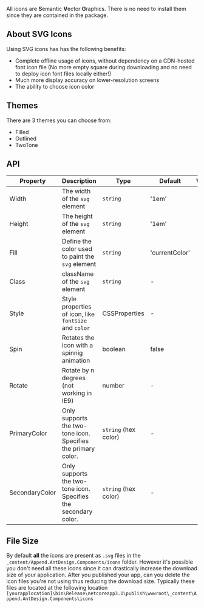 ﻿All icons are **S**emantic **V**ector **G**raphics. There is no need to install them since they are contained in the package.

## About SVG Icons
Using SVG icons has has the following benefits:

- Complete offline usage of icons, without dependency on a CDN-hosted font icon file (No more empty square during downloading and no need to deploy icon font files locally either!)
- Much more display accuracy on lower-resolution screens
- The ability to choose icon color

## Themes
There are 3 themes you can choose from:
- Filled
- Outlined
- TwoTone

## API

| Property | Description | Type | Default | Version |
| --- | --- | --- | --- | --- |
| Width | The width of the `svg` element | `string` | '1em' |  |
| Height | The height of the `svg` element | `string` | '1em' |  |
| Fill | Define the color used to paint the `svg` element | `string` | 'currentColor' |  |
| Class | className of the `svg` element  | `string` | - |  |
| Style | Style properties of icon, like `fontSize` and `color` | CSSProperties | - |  |
| Spin | Rotates the icon with a spinnig animation | boolean | false |  |
| Rotate | Rotate by n degrees (not working in IE9) | number | - |  |
| PrimaryColor | Only supports the two-tone icon. Specifies the primary color. | `string` (hex color) | - |  |
| SecondaryColor | Only supports the two-tone icon. Specifies the secondary color. | `string` (hex color) | - |  |

## File Size
By default **all** the icons are present as `.svg` files in the `_content/Append.AntDesign.Components/icons` folder. 
However it's possible you don't need all these icons since it can drastically increase the download size of your application.
After you published your app, can you delete the icon files you're not using thus reducing the download size. 
Typically these files are located at the following location `[yourapplocation]\bin\Release\netcoreapp3.1\publish\wwwroot\_content\Append.AntDesign.Components\icons`


